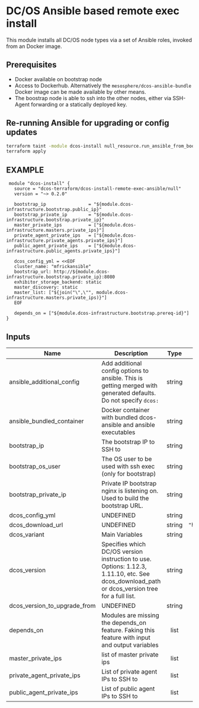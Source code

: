 # DC/OS Ansible based remote exec install

This module installs all DC/OS node types via a set of Ansible roles, invoked
from an Docker image.

## Prerequisites

* Docker available on bootstrap node
* Access to Dockerhub. Alternatively the `mesosphere/dcos-ansible-bundle` Docker image can be made available by other means.
* The boostrap node is able to ssh into the other nodes, either via SSH-Agent forwarding or a statically deployed key.

## Re-running Ansible for upgrading or config updates

```bash
terraform taint -module dcos-install null_resource.run_ansible_from_bootstrap_node_to_install_dcos
terraform apply
```

## EXAMPLE

```hcl
 module "dcos-install" {
   source = "dcos-terraform/dcos-install-remote-exec-ansible/null"
   version = "~> 0.2.0"

   bootstrap_ip                = "${module.dcos-infrastructure.bootstrap.public_ip}"
   bootstrap_private_ip        = "${module.dcos-infrastructure.bootstrap.private_ip}"
   master_private_ips          = ["${module.dcos-infrastructure.masters.private_ips}"]
   private_agent_private_ips   = ["${module.dcos-infrastructure.private_agents.private_ips}"]
   public_agent_private_ips    = ["${module.dcos-infrastructure.public_agents.private_ips}"]

   dcos_config_yml = <<EOF
   cluster_name: "mfrickansible"
   bootstrap_url: http://${module.dcos-infrastructure.bootstrap.private_ip}:8080
   exhibitor_storage_backend: static
   master_discovery: static
   master_list: ["${join("\",\"", module.dcos-infrastructure.masters.private_ips)}"]
   EOF

   depends_on = ["${module.dcos-infrastructure.bootstrap.prereq-id}"]
}
```

## Inputs

| Name | Description | Type | Default | Required |
|------|-------------|:----:|:-----:|:-----:|
| ansible\_additional\_config | Add additional config options to ansible. This is getting merged with generated defaults. Do not specify `dcos:` | string | `""` | no |
| ansible\_bundled\_container | Docker container with bundled dcos-ansible and ansible executables | string | `"mesosphere/dcos-ansible-bundle:latest"` | no |
| bootstrap\_ip | The bootstrap IP to SSH to | string | n/a | yes |
| bootstrap\_os\_user | The OS user to be used with ssh exec (only for bootstrap) | string | `"centos"` | no |
| bootstrap\_private\_ip | Private IP bootstrap nginx is listening on. Used to build the bootstrap URL. | string | n/a | yes |
| dcos\_config\_yml | UNDEFINED | string | n/a | yes |
| dcos\_download\_url | UNDEFINED | string | `"https://downloads.dcos.io/dcos/stable/dcos_generate_config.sh"` | no |
| dcos\_variant | Main Variables | string | `"open"` | no |
| dcos\_version | Specifies which DC/OS version instruction to use. Options: 1.12.3, 1.11.10, etc. See dcos_download_path or dcos_version tree for a full list. | string | `"1.12.1"` | no |
| dcos\_version\_to\_upgrade\_from | UNDEFINED | string | `"1.12.0"` | no |
| depends\_on | Modules are missing the depends_on feature. Faking this feature with input and output variables | list | `<list>` | no |
| master\_private\_ips | list of master private ips | list | n/a | yes |
| private\_agent\_private\_ips | List of private agent IPs to SSH to | list | n/a | yes |
| public\_agent\_private\_ips | List of public agent IPs to SSH to | list | n/a | yes |

